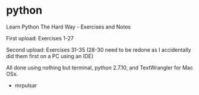 # python
Learn Python The Hard Way - Exercises and Notes

First upload: Exercises 1-27

Second upload: Exercises 31-35 (28-30 need to be redone as I accidentally did them first on a PC using an IDE)

All done using nothing but terminal, python 2.7.10, and TextWrangler for Mac OSx.

- mrpulsar